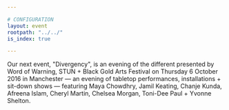 ```yaml
---

# CONFIGURATION
layout: event
rootpath: "../../"
is_index: true

---
```

Our next event, "Divergency", is an evening of the different presented by Word of Warning, STUN + Black Gold Arts Festival on Thursday 6 October 2016 in Manchester — an evening of tabletop performances, installations + sit-down shows — featuring Maya Chowdhry, Jamil Keating, Chanje Kunda, Afreena Islam, Cheryl Martin, Chelsea Morgan, Toni-Dee Paul + Yvonne Shelton.
